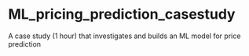 # ML_pricing_prediction_casestudy
A case study (1 hour) that investigates and builds an ML model for price prediction
